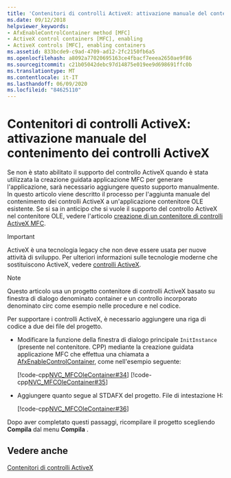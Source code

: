 ```yaml
---
title: 'Contenitori di controlli ActiveX: attivazione manuale del contenimento dei controlli ActiveX'
ms.date: 09/12/2018
helpviewer_keywords:
- AfxEnableControlContainer method [MFC]
- ActiveX control containers [MFC], enabling
- ActiveX controls [MFC], enabling containers
ms.assetid: 833bcde9-c9ad-4709-ad12-2fc2150fb6a5
ms.openlocfilehash: a8092a77020695163ce4fbacf7eeea2650ae9f86
ms.sourcegitcommit: c21b05042debc97d14875e019ee9d698691ffc0b
ms.translationtype: MT
ms.contentlocale: it-IT
ms.lasthandoff: 06/09/2020
ms.locfileid: "84625110"
---
```

# <a name="activex-control-containers-manually-enabling-activex-control-containment"></a>Contenitori di controlli ActiveX: attivazione manuale del contenimento dei controlli ActiveX

Se non è stato abilitato il supporto del controllo ActiveX quando è stata utilizzata la creazione guidata applicazione MFC per generare l'applicazione, sarà necessario aggiungere questo supporto manualmente. In questo articolo viene descritto il processo per l'aggiunta manuale del contenimento dei controlli ActiveX a un'applicazione contenitore OLE esistente. Se si sa in anticipo che si vuole il supporto del controllo ActiveX nel contenitore OLE, vedere l'articolo [creazione di un contenitore di controlli ActiveX MFC](reference/creating-an-mfc-activex-control-container.md).

>[!IMPORTANT]
> ActiveX è una tecnologia legacy che non deve essere usata per nuove attività di sviluppo. Per ulteriori informazioni sulle tecnologie moderne che sostituiscono ActiveX, vedere [controlli ActiveX](activex-controls.md).

> [!NOTE]
> Questo articolo usa un progetto contenitore di controlli ActiveX basato su finestra di dialogo denominato container e un controllo incorporato denominato circ come esempio nelle procedure e nel codice.

Per supportare i controlli ActiveX, è necessario aggiungere una riga di codice a due dei file del progetto.

- Modificare la funzione della finestra di dialogo principale `InitInstance` (presente nel contenitore. CPP) mediante la creazione guidata applicazione MFC che effettua una chiamata a [AfxEnableControlContainer](reference/ole-initialization.md#afxenablecontrolcontainer), come nell'esempio seguente:

   [!code-cpp[NVC_MFCOleContainer#34](codesnippet/cpp/activex-control-containers-manually-enabling-activex-control-containment_1.cpp)]
    [!code-cpp[NVC_MFCOleContainer#35](codesnippet/cpp/activex-control-containers-manually-enabling-activex-control-containment_2.cpp)]

- Aggiungere quanto segue al STDAFX del progetto. File di intestazione H:

   [!code-cpp[NVC_MFCOleContainer#36](codesnippet/cpp/activex-control-containers-manually-enabling-activex-control-containment_3.h)]

Dopo aver completato questi passaggi, ricompilare il progetto scegliendo **Compila** dal menu **Compila** .

## <a name="see-also"></a>Vedere anche

[Contenitori di controlli ActiveX](activex-control-containers.md)
